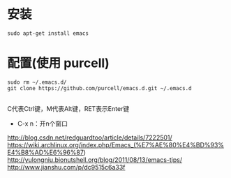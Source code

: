 # 安装

```
sudo apt-get install emacs
```

# 配置(使用 purcell)

```
sudo rm ~/.emacs.d/
git clone https://github.com/purcell/emacs.d.git ~/.emacs.d
```

## #

C代表Ctrl键，M代表Alt键，RET表示Enter键

- C-x n：开n个窗口

<http://blog.csdn.net/redguardtoo/article/details/7222501/> <https://wiki.archlinux.org/index.php/Emacs_(%E7%AE%80%E4%BD%93%E4%B8%AD%E6%96%87>) <http://yulongniu.bionutshell.org/blog/2011/08/13/emacs-tips/> <http://www.jianshu.com/p/dc9515c6a33f>
